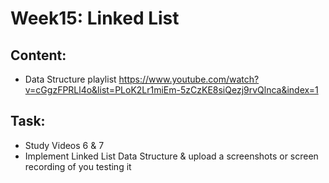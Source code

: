 # Week15: Linked List 
## Content:
- Data Structure playlist
https://www.youtube.com/watch?v=cGgzFPRLl4o&list=PLoK2Lr1miEm-5zCzKE8siQezj9rvQlnca&index=1

## Task:
- Study Videos 6 & 7
- Implement Linked List Data Structure & upload a screenshots or screen recording of you testing it